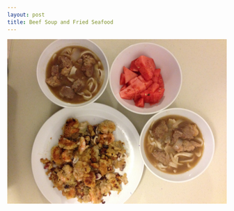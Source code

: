 ```yaml
---
layout: post
title: Beef Soup and Fried Seafood
---
```


<img class="food-photo" src="/themenu/images/food/2014-11-10.jpg">
